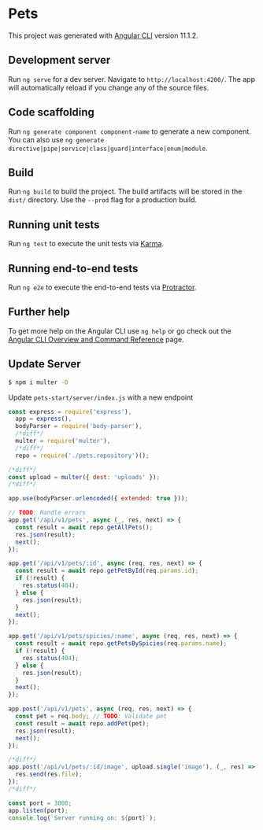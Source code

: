 # Pets

This project was generated with [Angular CLI](https://github.com/angular/angular-cli) version 11.1.2.

## Development server

Run `ng serve` for a dev server. Navigate to `http://localhost:4200/`. The app will automatically reload if you change any of the source files.

## Code scaffolding

Run `ng generate component component-name` to generate a new component. You can also use `ng generate directive|pipe|service|class|guard|interface|enum|module`.

## Build

Run `ng build` to build the project. The build artifacts will be stored in the `dist/` directory. Use the `--prod` flag for a production build.

## Running unit tests

Run `ng test` to execute the unit tests via [Karma](https://karma-runner.github.io).

## Running end-to-end tests

Run `ng e2e` to execute the end-to-end tests via [Protractor](http://www.protractortest.org/).

## Further help

To get more help on the Angular CLI use `ng help` or go check out the [Angular CLI Overview and Command Reference](https://angular.io/cli) page.

## Update Server

```bash
$ npm i multer -D
```

Update `pets-start/server/index.js` with a new endpoint

```js
const express = require('express'),
  app = express(),
  bodyParser = require('body-parser'),
  /*diff*/
  multer = require('multer'),
  /*diff*/
  repo = require('./pets.repository')();

/*diff*/
const upload = multer({ dest: 'uploads' });
/*diff*/

app.use(bodyParser.urlencoded({ extended: true }));

// TODO: Handle errors
app.get('/api/v1/pets', async (_, res, next) => {
  const result = await repo.getAllPets();
  res.json(result);
  next();
});

app.get('/api/v1/pets/:id', async (req, res, next) => {
  const result = await repo.getPetById(req.params.id);
  if (!result) {
    res.status(404);
  } else {
    res.json(result);
  }
  next();
});

app.get('/api/v1/pets/spicies/:name', async (req, res, next) => {
  const result = await repo.getPetsBySpicies(req.params.name);
  if (!result) {
    res.status(404);
  } else {
    res.json(result);
  }
  next();
});

app.post('/api/v1/pets', async (req, res, next) => {
  const pet = req.body; // TODO: Validate pet
  const result = await repo.addPet(pet);
  res.json(result);
  next();
});

/*diff*/
app.post('/api/v1/pets/:id/image', upload.single('image'), (_, res) => {
  res.send(res.file);
});
/*diff*/

const port = 3000;
app.listen(port);
console.log(`Server running on: ${port}`);

```

